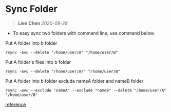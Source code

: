 # Sync Folder
> **Lien Chen** *2020-09-28*

* To easy sync two folders with command line, use command below.

Put A folder into b folder
```=
rsync -avu --delete "/home/user/A" "/home/user/B"
```

Put A folder's files into b folder
```=
rsync -avu --delete "/home/user/A/" "/home/user/B"
```

Put A folder into b folder exclude nameA folder and nameB folder
```=
rsync -avu --exclude "nameA" --exclude "nameB" --delete "/home/user/A" "/home/user/B"
```

[reference](https://unix.stackexchange.com/questions/203846/how-to-sync-two-folders-with-command-line-tools)